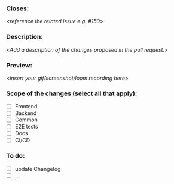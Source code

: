### Closes: 
<*reference the related issue e.g. #150*>

### Description:
<*Add a description of the changes proposed in the pull request.*>

### Preview:
<*insert your gif/screenshot/loom recording here*>

### Scope of the changes (select all that apply):
- [ ] Frontend  
- [ ] Backend  
- [ ] Common  
- [ ] E2E tests  
- [ ] Docs  
- [ ] CI/CD  

### To do:
- [ ] update Changelog  
- [ ] ...
